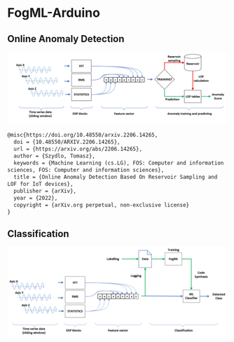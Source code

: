 # FogML-Arduino

## Online Anomaly Detection

![Processing pipeline](./doc/pipeline.png)

```
@misc{https://doi.org/10.48550/arxiv.2206.14265,
  doi = {10.48550/ARXIV.2206.14265},
  url = {https://arxiv.org/abs/2206.14265},
  author = {Szydlo, Tomasz},
  keywords = {Machine Learning (cs.LG), FOS: Computer and information sciences, FOS: Computer and information sciences},
  title = {Online Anomaly Detection Based On Reservoir Sampling and LOF for IoT devices},
  publisher = {arXiv},
  year = {2022},
  copyright = {arXiv.org perpetual, non-exclusive license}
}
```

## Classification

![Classification pipeline](./doc/classification.png)
